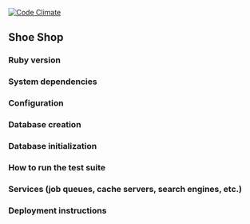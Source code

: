 [![Code Climate](https://codeclimate.com/github/blairanderson/shoe-shop.png)](https://codeclimate.com/github/blairanderson/shoe-shop)

## Shoe Shop

### Ruby version

### System dependencies

### Configuration

### Database creation

### Database initialization

### How to run the test suite

### Services (job queues, cache servers, search engines, etc.)

### Deployment instructions
